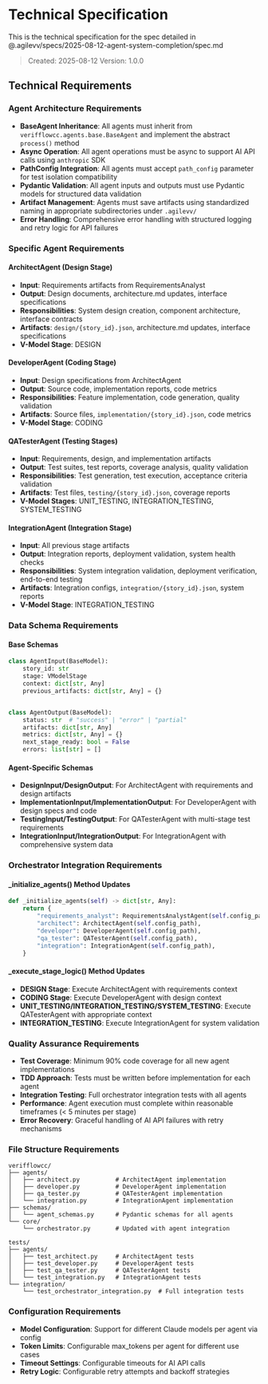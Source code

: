 # Technical Specification

This is the technical specification for the spec detailed in @.agilevv/specs/2025-08-12-agent-system-completion/spec.md

> Created: 2025-08-12
> Version: 1.0.0

## Technical Requirements

### Agent Architecture Requirements

- **BaseAgent Inheritance**: All agents must inherit from `verifflowcc.agents.base.BaseAgent` and implement the abstract `process()` method
- **Async Operation**: All agent operations must be async to support AI API calls using `anthropic` SDK
- **PathConfig Integration**: All agents must accept `path_config` parameter for test isolation compatibility
- **Pydantic Validation**: All agent inputs and outputs must use Pydantic models for structured data validation
- **Artifact Management**: Agents must save artifacts using standardized naming in appropriate subdirectories under `.agilevv/`
- **Error Handling**: Comprehensive error handling with structured logging and retry logic for API failures

### Specific Agent Requirements

#### ArchitectAgent (Design Stage)

- **Input**: Requirements artifacts from RequirementsAnalyst
- **Output**: Design documents, architecture.md updates, interface specifications
- **Responsibilities**: System design creation, component architecture, interface contracts
- **Artifacts**: `design/{story_id}.json`, architecture.md updates, interface specifications
- **V-Model Stage**: DESIGN

#### DeveloperAgent (Coding Stage)

- **Input**: Design specifications from ArchitectAgent
- **Output**: Source code, implementation reports, code metrics
- **Responsibilities**: Feature implementation, code generation, quality validation
- **Artifacts**: Source files, `implementation/{story_id}.json`, code metrics
- **V-Model Stage**: CODING

#### QATesterAgent (Testing Stages)

- **Input**: Requirements, design, and implementation artifacts
- **Output**: Test suites, test reports, coverage analysis, quality validation
- **Responsibilities**: Test generation, test execution, acceptance criteria validation
- **Artifacts**: Test files, `testing/{story_id}.json`, coverage reports
- **V-Model Stages**: UNIT_TESTING, INTEGRATION_TESTING, SYSTEM_TESTING

#### IntegrationAgent (Integration Stage)

- **Input**: All previous stage artifacts
- **Output**: Integration reports, deployment validation, system health checks
- **Responsibilities**: System integration validation, deployment verification, end-to-end testing
- **Artifacts**: Integration configs, `integration/{story_id}.json`, system reports
- **V-Model Stage**: INTEGRATION_TESTING

### Data Schema Requirements

#### Base Schemas

```python
class AgentInput(BaseModel):
    story_id: str
    stage: VModelStage
    context: dict[str, Any]
    previous_artifacts: dict[str, Any] = {}


class AgentOutput(BaseModel):
    status: str  # "success" | "error" | "partial"
    artifacts: dict[str, Any]
    metrics: dict[str, Any] = {}
    next_stage_ready: bool = False
    errors: list[str] = []
```

#### Agent-Specific Schemas

- **DesignInput/DesignOutput**: For ArchitectAgent with requirements and design artifacts
- **ImplementationInput/ImplementationOutput**: For DeveloperAgent with design specs and code
- **TestingInput/TestingOutput**: For QATesterAgent with multi-stage test requirements
- **IntegrationInput/IntegrationOutput**: For IntegrationAgent with comprehensive system data

### Orchestrator Integration Requirements

#### \_initialize_agents() Method Updates

```python
def _initialize_agents(self) -> dict[str, Any]:
    return {
        "requirements_analyst": RequirementsAnalystAgent(self.config_path),
        "architect": ArchitectAgent(self.config_path),
        "developer": DeveloperAgent(self.config_path),
        "qa_tester": QATesterAgent(self.config_path),
        "integration": IntegrationAgent(self.config_path),
    }
```

#### \_execute_stage_logic() Method Updates

- **DESIGN Stage**: Execute ArchitectAgent with requirements context
- **CODING Stage**: Execute DeveloperAgent with design context
- **UNIT_TESTING/INTEGRATION_TESTING/SYSTEM_TESTING**: Execute QATesterAgent with appropriate context
- **INTEGRATION_TESTING**: Execute IntegrationAgent for system validation

### Quality Assurance Requirements

- **Test Coverage**: Minimum 90% code coverage for all new agent implementations
- **TDD Approach**: Tests must be written before implementation for each agent
- **Integration Testing**: Full orchestrator integration tests with all agents
- **Performance**: Agent execution must complete within reasonable timeframes (< 5 minutes per stage)
- **Error Recovery**: Graceful handling of AI API failures with retry mechanisms

### File Structure Requirements

```
verifflowcc/
├── agents/
│   ├── architect.py          # ArchitectAgent implementation
│   ├── developer.py          # DeveloperAgent implementation
│   ├── qa_tester.py          # QATesterAgent implementation
│   └── integration.py        # IntegrationAgent implementation
├── schemas/
│   └── agent_schemas.py      # Pydantic schemas for all agents
└── core/
    └── orchestrator.py       # Updated with agent integration

tests/
├── agents/
│   ├── test_architect.py     # ArchitectAgent tests
│   ├── test_developer.py     # DeveloperAgent tests
│   ├── test_qa_tester.py     # QATesterAgent tests
│   └── test_integration.py   # IntegrationAgent tests
└── integration/
    └── test_orchestrator_integration.py  # Full integration tests
```

### Configuration Requirements

- **Model Configuration**: Support for different Claude models per agent via config
- **Token Limits**: Configurable max_tokens per agent for different use cases
- **Timeout Settings**: Configurable timeouts for AI API calls
- **Retry Logic**: Configurable retry attempts and backoff strategies
